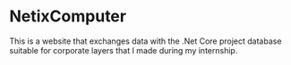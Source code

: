 # NetixComputer

This is a website that exchanges data with the .Net Core project database suitable for corporate layers that I made during my internship.

